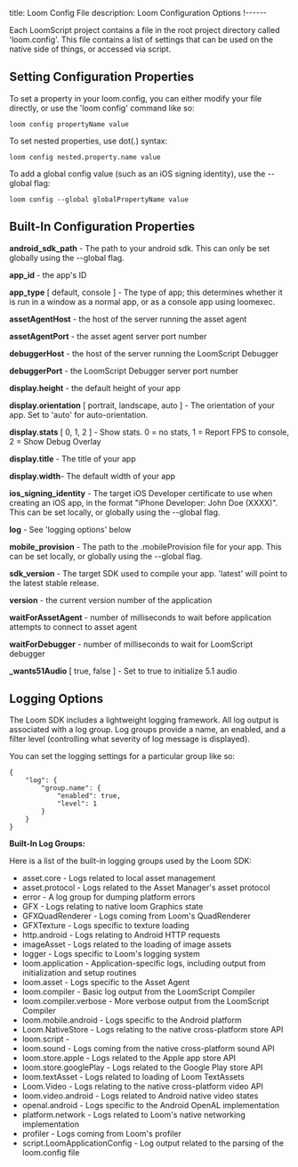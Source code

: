 title: Loom Config File
description: Loom Configuration Options
!------

Each LoomScript project contains a file in the root project directory called 'loom.config'. This file contains a list of settings that can be used on the native side of things, or accessed via script.

## Setting Configuration Properties

To set a property in your loom.config, you can either modify your file directly, or use the 'loom config' command like so:

~~~
loom config propertyName value
~~~

To set nested properties, use dot(.) syntax:

~~~
loom config nested.property.name value
~~~

To add a global config value (such as an iOS signing identity), use the --global flag:

~~~
loom config --global globalPropertyName value
~~~

## Built-In Configuration Properties

**android_sdk_path** - The path to your android sdk. This can only be set globally using the --global flag.

**app_id** - the app's ID

**app_type** [ default, console ] - The type of app; this determines whether it is run in a window as a normal app, or as a console app using loomexec.

**assetAgentHost** - the host of the server running the asset agent

**assetAgentPort** - the asset agent server port number

**debuggerHost** - the host of the server running the LoomScript Debugger

**debuggerPort** - the LoomScript Debugger server port number

**display.height** - the default height of your app

**display.orientation** [ portrait, landscape, auto ] - The orientation of your app. Set to 'auto' for auto-orientation.

**display.stats** [ 0, 1, 2 ] - Show stats. 0 = no stats, 1 = Report FPS to console, 2 = Show Debug Overlay

**display.title** - The title of your app

**display.width**- The default width of your app

**ios_signing_identity** - The target iOS Developer certificate to use when creating an iOS app, in the format "iPhone Developer: John Doe (XXXX)". This can be set locally, or globally using the --global flag.

**log** - See 'logging options' below

**mobile_provision** - The path to the .mobileProvision file for your app. This can be set locally, or globally using the --global flag. 

**sdk_version** - The target SDK used to compile your app. 'latest' will point to the latest stable release.

**version** - the current version number of the application

**waitForAssetAgent** - number of milliseconds to wait before application attempts to connect to asset agent

**waitForDebugger** - number of milliseconds to wait for LoomScript debugger

**_wants51Audio** [ true, false ] - Set to true to initialize 5.1 audio

## Logging Options

The Loom SDK includes a lightweight logging framework. All log output is associated with a log group. Log groups provide a name, an enabled, and a filter level (controlling what severity of log message is displayed).

You can set the logging settings for a particular group like so:

~~~
{
    "log": {
        "group.name": {
            "enabled": true,
            "level": 1
        }
    }
}
~~~

**Built-In Log Groups:**

Here is a list of the built-in logging groups used by the Loom SDK:

* asset.core - Logs related to local asset management
* asset.protocol - Logs related to the Asset Manager's asset protocol
* error - A log group for dumping platform errors
* GFX - Logs relating to native loom Graphics state
* GFXQuadRenderer - Logs coming from Loom's QuadRenderer
* GFXTexture - Logs specific to texture loading
* http.android - Logs relating to Android HTTP requests
* imageAsset - Logs related to the loading of image assets
* logger - Logs specific to Loom's logging system
* loom.application - Application-specific logs, including output from initialization and setup routines
* loom.asset - Logs specific to the Asset Agent
* loom.compiler - Basic log output from the LoomScript Compiler
* loom.compiler.verbose - More verbose output from the LoomScript Compiler
* loom.mobile.android - Logs specific to the Android platform
* Loom.NativeStore - Logs relating to the native cross-platform store API
* loom.script - 
* loom.sound - Logs coming from the native cross-platform sound API
* loom.store.apple - Logs related to the Apple app store API
* loom.store.googlePlay - Logs related to the Google Play store API
* loom.textAsset - Logs related to loading of Loom TextAssets
* Loom.Video - Logs relating to the native cross-platform video API
* loom.video.android - Logs related to Android native video states
* openal.android - Logs specific to the Android OpenAL implementation
* platform.network - Logs related to Loom's native networking implementation
* profiler - Logs coming from Loom's profiler
* script.LoomApplicationConfig - Log output related to the parsing of the loom.config file


